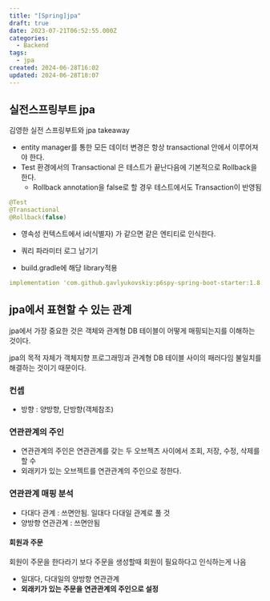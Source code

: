```yaml
---
title: "[Spring]jpa"
draft: true
date: 2023-07-21T06:52:55.000Z
categories:
  - Backend
tags:
  - jpa
created: 2024-06-28T16:02
updated: 2024-06-28T18:07
---
```


## 실전스프링부트 jpa

김영한 실전 스프링부트와 jpa takeaway

- entity manager를 통한 모든 데이터 변경은 항상 transactional 안에서 이루어져야 한다.
- Test 환경에서의 Transactional 은 테스트가 끝난다음에 기본적으로 Rollback을 한다.
	- Rollback annotation을 false로 할 경우 테스트에서도 Transaction이 반영됨

```java
@Test
@Transactional
@Rollback(false)

```
- 영속성 컨텍스트에서 id(식별자) 가 같으면 같은 엔티티로 인식한다.


- 쿼리 파라미터 로그 남기기
- build.gradle에 해당 library적용

```yaml
implementation 'com.github.gavlyukovskiy:p6spy-spring-boot-starter:1.8.1'
```

## jpa에서 표현할 수 있는 관계

jpa에서 가장 중요한 것은 객체와 관계형 DB 테이블이 어떻게 매핑되는지를 이해하는 것이다.

jpa의 목적 자체가 객체지향 프로그래밍과 관계형 DB 테이블 사이의 패러다임 불일치를 해결하는 것이기 때문이다.


### 컨셉

- 방향 : 양방향, 단방향(객체참조)

### 연관관계의 주인

- 연관관계의 주인은 연관관계를 갖는 두 오브젝츠 사이에서  조회, 저장, 수정, 삭제를 할 수
- 외래키가 있는 오브젝트를 연관관계의 주인으로 정한다.

### 연관관계 매핑 분석
- 다대다 관계 : 쓰면안됨. 일대다 다대일 관계로 풀 것
- 양방향 연관관계 : 쓰면안됨

#### 회원과 주문

회원이 주문을 한다라기 보다 주문을 생성할때 회원이 필요하다고 인식하는게 나음

- 일대다, 다대일의 양방향 연관관계
- **외래키가 있는 주문을 연관관계의 주인으로 설정**